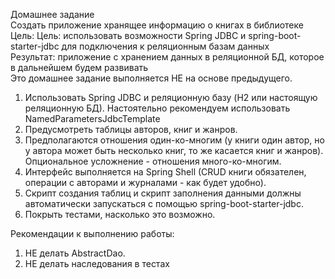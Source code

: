 Домашнее задание  
Создать приложение хранящее информацию о книгах в библиотеке  
Цель: Цель: использовать возможности Spring JDBC и spring-boot-starter-jdbc для подключения к реляционным базам данных   
Результат: приложение с хранением данных в реляционной БД, которое в дальнейшем будем развивать  
Это домашнее задание выполняется НЕ на основе предыдущего.  

1. Использовать Spring JDBC и реляционную базу (H2 или настоящую реляционную БД). Настоятельно рекомендуем использовать NamedParametersJdbcTemplate
2. Предусмотреть таблицы авторов, книг и жанров.
3. Предполагаются отношения один-ко-многим (у книги один автор, но у автора может быть несколько книг, то же касается книг и жанров). Опциональное усложнение - отношения много-ко-многим.
4. Интерфейс выполняется на Spring Shell (CRUD книги обязателен, операции с авторами и журналами - как будет удобно).
5. Скрипт создания таблиц и скрипт заполнения данными должны автоматически запускаться
с помощью spring-boot-starter-jdbc.
6. Покрыть тестами, насколько это возможно.

Рекомендации к выполнению работы:
1. НЕ делать AbstractDao.
2. НЕ делать наследования в тестах